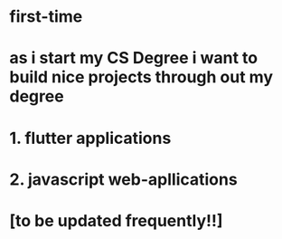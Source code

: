 # first-time
# as i start my CS Degree i want to build nice projects through out my degree
# 1. flutter applications 
# 2. javascript web-apllications 
# [to be updated frequently!!]